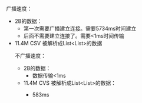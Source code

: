 广播速度：
- 2B的数据：
    - 第一次需要广播建立连接。需要5734ms时间建立
    - 后面不需要建立连接了。需要<1ms时间传输
- 11.4M CSV 被解析成List<List<Object>>的数据
    
不广播速度：
- 2B的数据：
    - 数据传输<1ms
- 11.4M CVS 被解析成List<List<String>>的数据：
    - 583ms
    